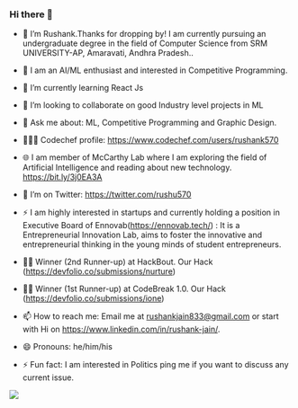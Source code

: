 ### Hi there 👋

<!--
**rushu570/rushu570** is a ✨ _special_ ✨ repository because its `README.md` (this file) appears on your GitHub profile.

-->


- 🔭 I’m Rushank.Thanks for dropping by! I am currently pursuing an undergraduate degree in the field of Computer Science from SRM UNIVERSITY-AP, Amaravati, Andhra Pradesh..

- 🤟 I am an AI/ML enthusiast and interested in Competitive Programming.

- 🌱 I’m currently learning React Js

- 👯 I’m looking to collaborate on good Industry level projects in ML

- 💬 Ask me about: ML, Competitive Programming and Graphic Design.

- 👨🏻‍💻 Codechef profile: https://www.codechef.com/users/rushank570

- 🌐 I am member of McCarthy Lab where I am exploring the field of Artificial Intelligence and reading about new technology. https://bit.ly/3j0EA3A

- 🤔 I’m on Twitter: https://twitter.com/rushu570

- ⚡ I am highly interested in startups and currently holding a position in Executive Board of Ennovab(https://ennovab.tech/)  : It is a Entrepreneurial Innovation Lab, aims to foster the innovative and entrepreneurial thinking in the young minds of student entrepreneurs.

- 🏅🏅 Winner (2nd Runner-up) at HackBout. Our Hack (https://devfolio.co/submissions/nurture)

- 🏅🏅 Winner (1st Runner-up) at CodeBreak 1.0. Our Hack (https://devfolio.co/submissions/ione)

- 📫 How to reach me: Email me at rushankjain833@gmail.com or start with Hi on https://www.linkedin.com/in/rushank-jain/.

- 😄 Pronouns: he/him/his

- ⚡ Fun fact: I am interested in Politics ping me if you want to discuss any current issue.


 ![](https://media.giphy.com/media/ZVik7pBtu9dNS/giphy.gif)
